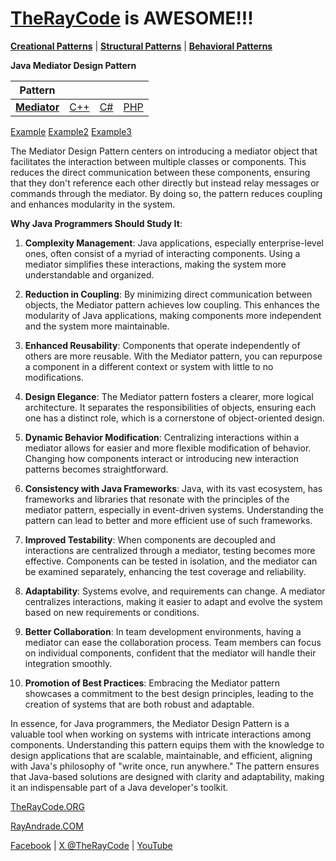 # [TheRayCode](../../../README.md) is AWESOME!!!

**[Creational Patterns](../../Creational/README.md)** | **[Structural Patterns](../../Structural/README.md)** | **[Behavioral Patterns](../README.md)**

**Java Mediator Design Pattern**

|Pattern|   |   |   |
|---|---|---|---|
| [**Mediator**](README.md) | [C++](../../../CPP/Behavioral/Mediator/README.md) | [C#](../../../Csharp/Behavioral/Mediator/README.md) | [PHP](../../../PHP/Behavioral/Mediator/README.md) |

[Example](MR0/README.md) [Example2](MR2/README.md) [Example3](MR3/README.md)

The Mediator Design Pattern centers on introducing a mediator object that facilitates the interaction between multiple classes or components. This reduces the direct communication between these components, ensuring that they don't reference each other directly but instead relay messages or commands through the mediator. By doing so, the pattern reduces coupling and enhances modularity in the system.

**Why Java Programmers Should Study It**:

1. **Complexity Management**: Java applications, especially enterprise-level ones, often consist of a myriad of interacting components. Using a mediator simplifies these interactions, making the system more understandable and organized.

2. **Reduction in Coupling**: By minimizing direct communication between objects, the Mediator pattern achieves low coupling. This enhances the modularity of Java applications, making components more independent and the system more maintainable.

3. **Enhanced Reusability**: Components that operate independently of others are more reusable. With the Mediator pattern, you can repurpose a component in a different context or system with little to no modifications.

4. **Design Elegance**: The Mediator pattern fosters a clearer, more logical architecture. It separates the responsibilities of objects, ensuring each one has a distinct role, which is a cornerstone of object-oriented design.

5. **Dynamic Behavior Modification**: Centralizing interactions within a mediator allows for easier and more flexible modification of behavior. Changing how components interact or introducing new interaction patterns becomes straightforward.

6. **Consistency with Java Frameworks**: Java, with its vast ecosystem, has frameworks and libraries that resonate with the principles of the mediator pattern, especially in event-driven systems. Understanding the pattern can lead to better and more efficient use of such frameworks.

7. **Improved Testability**: When components are decoupled and interactions are centralized through a mediator, testing becomes more effective. Components can be tested in isolation, and the mediator can be examined separately, enhancing the test coverage and reliability.

8. **Adaptability**: Systems evolve, and requirements can change. A mediator centralizes interactions, making it easier to adapt and evolve the system based on new requirements or conditions.

9. **Better Collaboration**: In team development environments, having a mediator can ease the collaboration process. Team members can focus on individual components, confident that the mediator will handle their integration smoothly.

10. **Promotion of Best Practices**: Embracing the Mediator pattern showcases a commitment to the best design principles, leading to the creation of systems that are both robust and adaptable.

In essence, for Java programmers, the Mediator Design Pattern is a valuable tool when working on systems with intricate interactions among components. Understanding this pattern equips them with the knowledge to design applications that are scalable, maintainable, and efficient, aligning with Java's philosophy of "write once, run anywhere." The pattern ensures that Java-based solutions are designed with clarity and adaptability, making it an indispensable part of a Java developer's toolkit.

[TheRayCode.ORG](https://www.TheRayCode.org)

[RayAndrade.COM](https://www.RayAndrade.com)

[Facebook](https://www.facebook.com/TheRayCode/) | [X @TheRayCode](https://www.x.com/TheRayCode/) | [YouTube](https://www.youtube.com/TheRayCode/)
